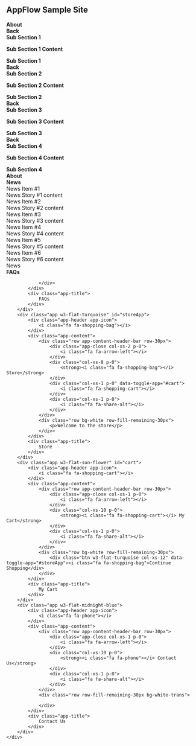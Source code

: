 <script src="{{%20site.baseurl%20}}/SampleSite.js" type="text/javascript"></script>
<link href="{{ site.baseurl }}/css/SampleSite.css" rel="stylesheet">


<div class="header w3-flat-wisteria">
    <h2>AppFlow Sample Site</h2>
</div>
<div class="h-fill w3-flat-peter-river">
    <div class="app-tray app-size-auto" id="MainTray">
        <div class="app w3-win8-taupe">
            <div class="app-header app-icon">
                <i class="fa fa-info-circle"></i>
            </div>
            <div class="app-content">
                <div class="row app-content-header-bar row-30px">
                    <div class="app-close col-xs-1 p-0">
                        <i class="fa fa-arrow-left"></i>
                    </div>
                    <div class="col-xs-10 p-0">
                        <strong>About</strong>
                    </div>
                    <div class="col-xs-1 p-0">
                        <i class="fa fa-share-alt"></i>
                    </div>
                </div>
                <div class="row row-fill-remaining-30px">
                    <div class="app-tray app-size-auto app-open-80 blured blured-dark app-shadowed" id="AboutSubTray">
                        <div class="app w3-flat-turquoise app-square glass app-span-2 app-height-span-2">
                            <div class="app-header"></div>
                            <div class="app-content">
                                <div class="row app-content-header-bar">
                                    <div class="app-close btn col-xs-12">
                                        <strong>Back</strong>
                                    </div>
                                    <div class="col-xs-12 p-0">
                                        <strong>Sub Section 1</strong>
                                    </div>
                                </div>
                                <div class="row bg-white-trans">
                                    <p><strong>Sub Section 1 Content</strong></p>
                                </div>
                            </div>
                            <div class="app-title">
                                <strong>Sub Section 1</strong>
                            </div>
                        </div>
                        <div class="app w3-flat-turquoise app-square glass app-span-2 app-height-span-2">
                            <div class="app-header"></div>
                            <div class="app-content">
                                <div class="row app-content-header-bar">
                                    <div class="app-close btn col-xs-12">
                                        <strong>Back</strong>
                                    </div>
                                    <div class="col-xs-12 p-0">
                                        <strong>Sub Section 2</strong>
                                    </div>
                                </div>
                                <div class="row bg-white-trans">
                                    <p><strong>Sub Section 2 Content</strong></p>
                                </div>
                            </div>
                            <div class="app-title">
                                <strong>Sub Section 2</strong>
                            </div>
                        </div>
                        <div class="app w3-flat-turquoise app-square glass app-span-2 app-height-span-2">
                            <div class="app-header"></div>
                            <div class="app-content">
                                <div class="row app-content-header-bar">
                                    <div class="app-close btn col-xs-12">
                                        <strong>Back</strong>
                                    </div>
                                    <div class="col-xs-12 p-0">
                                        <strong>Sub Section 3</strong>
                                    </div>
                                </div>
                                <div class="row bg-white-trans">
                                    <p><strong>Sub Section 3 Content</strong></p>
                                </div>
                            </div>
                            <div class="app-title">
                                <strong>Sub Section 3</strong>
                            </div>
                        </div>
                        <div class="app w3-flat-turquoise app-square glass app-span-2 app-height-span-2">
                            <div class="app-header"></div>
                            <div class="app-content">
                                <div class="row app-content-header-bar">
                                    <div class="app-close btn col-xs-12">
                                        <strong>Back</strong>
                                    </div>
                                    <div class="col-xs-12 p-0">
                                        <strong>Sub Section 4</strong>
                                    </div>
                                </div>
                                <div class="row bg-white-trans">
                                    <p><strong>Sub Section 4 Content</strong></p>
                                </div>
                            </div>
                            <div class="app-title">
                                <strong>Sub Section 4</strong>
                            </div>
                        </div>
                    </div>
                </div>
            </div>
            <div class="app-title">
                <strong>About</strong>
            </div>
        </div>
        <div class="app w3-flat-alizarin">
            <div class="app-header app-icon">
                <strong><i class="fa fa-newspaper-o"></i></strong>
            </div>
            <div class="app-content">
                <div class="row app-content-header-bar row-30px">
                    <div class="app-close col-xs-1 p-0">
                        <strong><i class="fa fa-arrow-left"></i></strong>
                    </div>
                    <div class="col-xs-10 p-0">
                        <strong><i class="fa fa-newspaper-o"></i> News</strong>
                    </div>
                    <div class="col-xs-1 p-0">
                        <i class="fa fa-share-alt"></i>
                    </div>
                </div>
                <div class="row bg-white-trans row-fill-remaining-30px">
                    <div class="col-xs-12 col-sm-6 col-md-3">
                        <div class="panel">
                            <div class="panel-heading w3-flat-pomegranate">
                                News Item #1
                            </div>
                            <div class="panel-body">
                                News Story #1 content
                            </div>
                        </div>
                    </div>
                    <div class="col-xs-12 col-sm-6 col-md-3">
                        <div class="panel">
                            <div class="panel-heading w3-flat-alizarin">
                                News Item #2
                            </div>
                            <div class="panel-body">
                                News Story #2 content
                            </div>
                        </div>
                    </div>
                    <div class="col-xs-12 col-sm-6 col-md-3">
                        <div class="panel">
                            <div class="panel-heading w3-flat-pumpkin">
                                News Item #3
                            </div>
                            <div class="panel-body">
                                News Story #3 content
                            </div>
                        </div>
                    </div>
                    <div class="col-xs-12 col-sm-6 col-md-3">
                        <div class="panel">
                            <div class="panel-heading w3-flat-carrot">
                                News Item #4
                            </div>
                            <div class="panel-body">
                                News Story #4 content
                            </div>
                        </div>
                    </div>
                    <div class="col-xs-12 col-sm-6 col-md-3">
                        <div class="panel">
                            <div class="panel-heading w3-flat-orange">
                                News Item #5
                            </div>
                            <div class="panel-body">
                                News Story #5 content
                            </div>
                        </div>
                    </div>
                    <div class="col-xs-12 col-sm-6 col-md-3">
                        <div class="panel">
                            <div class="panel-heading w3-flat-sun-flower">
                                News Item #6
                            </div>
                            <div class="panel-body">
                                News Story #6 content
                            </div>
                        </div>
                    </div>
                </div>
            </div>
            <div class="app-title">
                News
            </div>
        </div>
        <div class="app w3-flat-wisteria">
            <div class="app-header app-icon">
                <i class="fa fa-question-circle"></i>
            </div>
            <div class="app-content">
                <div class="row app-content-header-bar row-30px">
                    <div class="app-close col-xs-1 p-0">
                        <i class="fa fa-arrow-left"></i>
                    </div>
                    <div class="col-xs-10 p-0">
                        <strong><i class="fa fa-question-circle"></i> FAQs</strong>
                    </div>
                    <div class="col-xs-1 p-0">
                        <i class="fa fa-share-alt"></i>
                    </div>
                </div>
                <div class="row row-fill-remaining-30px bg-white-trans">
                 
                </div>
            </div>
            <div class="app-title">
                FAQs
            </div>
        </div>
        <div class="app w3-flat-turquoise" id="storeApp">
            <div class="app-header app-icon">
                <i class="fa fa-shopping-bag"></i>
            </div>
            <div class="app-content">
                <div class="row app-content-header-bar row-30px">
                    <div class="app-close col-xs-2 p-0">
                        <i class="fa fa-arrow-left"></i>
                    </div>
                    <div class="col-xs-8 p-0">
                        <strong><i class="fa fa-shopping-bag"></i> Store</strong>
                    </div>
                    <div class="col-xs-1 p-0" data-toggle-app="#cart">
                        <i class="fa fa-shopping-cart"></i>
                    </div>
                    <div class="col-xs-1 p-0">
                        <i class="fa fa-share-alt"></i>
                    </div>
                </div>
                <div class="row bg-white row-fill-remaining-30px">
                    <p>Welcome to the store</p>
                </div>
            </div>
            <div class="app-title">
                Store
            </div>
        </div>
        <div class="app w3-flat-sun-flower" id="cart">
            <div class="app-header app-icon">
                <i class="fa fa-shopping-cart"></i>
            </div>
            <div class="app-content">
                <div class="row app-content-header-bar row-30px">
                    <div class="app-close col-xs-1 p-0">
                        <i class="fa fa-arrow-left"></i>
                    </div>
                    <div class="col-xs-10 p-0">
                        <strong><i class="fa fa-shopping-cart"></i> My Cart</strong>
                    </div>
                    <div class="col-xs-1 p-0">
                        <i class="fa fa-share-alt"></i>
                    </div>
                </div>
                <div class="row bg-white row-fill-remaining-30px">
                    <div class="btn w3-flat-turquoise col-xs-12" data-toggle-app="#storeApp"><i class="fa fa-shopping-bag">Continue Shopping</div>
                </div>
            </div>
            <div class="app-title">
                My Cart
            </div>
        </div>
        <div class="app w3-flat-midnight-blue">
            <div class="app-header app-icon">
                <i class="fa fa-phone"></i>
            </div>
            <div class="app-content">
                <div class="row app-content-header-bar row-30px">
                    <div class="app-close col-xs-1 p-0">
                        <i class="fa fa-arrow-left"></i>
                    </div>
                    <div class="col-xs-10 p-0">
                        <strong><i class="fa fa-phone"></i> Contact Us</strong>
                    </div>
                    <div class="col-xs-1 p-0">
                        <i class="fa fa-share-alt"></i>
                    </div>
                </div>
                <div class="row row-fill-remaining-30px bg-white-trans">
                 
                </div>
            </div>
            <div class="app-title">
                Contact Us
            </div>
        </div>
    </div>
</div>
